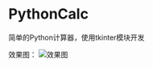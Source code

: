 # PythonCalc
简单的Python计算器，使用tkinter模块开发

效果图：
![效果图](http://img.geekerstar.com/TIM%E6%88%AA%E5%9B%BE20180401143829.png)
